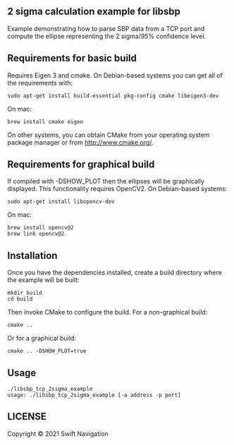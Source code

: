 ## 2 sigma calculation example for libsbp

Example demonstrating how to parse SBP data from a TCP port and compute the
ellipse representing the 2 sigma/95% confidence level.

## Requirements for basic build
Requires Eigen 3 and cmake.  On Debian-based systems you can get all of
the requirements with:

```shell
sudo apt-get install build-essential pkg-config cmake libeigen3-dev
```

On mac:

```shell
brew install cmake eigen
```

On other systems, you can obtain CMake from your operating system
package manager or from http://www.cmake.org/.

## Requirements for graphical build
If compiled with -DSHOW\_PLOT then the ellipses will be graphically displayed.
This functionality requires OpenCV2.  On Debian-based systems:

```shell
sudo apt-get install libopencv-dev
```

On mac:

```shell
brew install opencv@2
brew link opencv@2
```

## Installation

Once you have the dependencies installed, create a build directory where the example will be built:

```shell
mkdir build
cd build
```

Then invoke CMake to configure the build.  For a non-graphical build:

```shell
cmake ..
```

Or for a graphical build:

```shell
cmake .. -DSHOW_PLOT=true
```

## Usage

```shell
./libsbp_tcp_2sigma_example
usage: ./libsbp_tcp_2sigma_example [-a address -p port]
```

## LICENSE

Copyright © 2021 Swift Navigation
